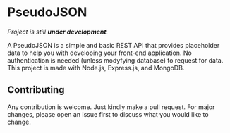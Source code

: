 # PseudoJSON

*Project is still __under development__.*

A PseudoJSON is a simple and basic REST API that provides placeholder data to help you with developing your front-end application. No authentication is needed (unless modyfying database) to request for data. This project is made with Node.js, Express.js, and MongoDB.

## Contributing 
Any contribution is welcome. Just kindly make a pull request. For major changes, please open an issue first to discuss what you would like to change.

